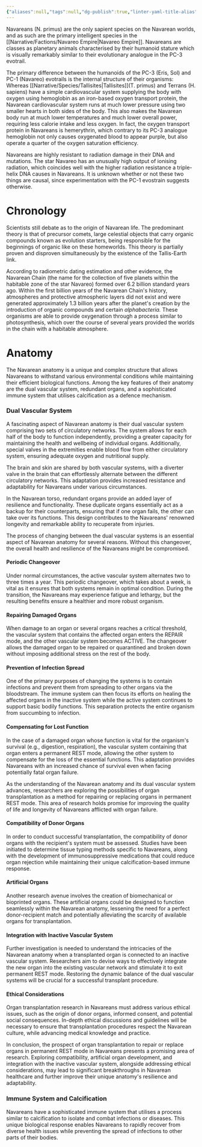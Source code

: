 ```yaml
---
{"aliases":null,"tags":null,"dg-publish":true,"linter-yaml-title-alias":null,"permalink":"/narrative/species/navareans/","dgPassFrontmatter":true}
---
```


Navareans (N. primus) are the only sapient species on the Navarean worlds, and as such are the primary intelligent species in the [[Narrative/Factions/Navareo Empire\|Navareo Empire]]. Navareans are classes as planetary animals characterised by their humanoid stature which is visually remarkably similar to their evolutionary analogue in the PC-3 evotrail.

The primary difference between the humanoids of the PC-3 (Eris, Sol) and PC-1 (Navareo) evotrails is the internal structure of their organisms: Whereas [[Narrative/Species/Tallisites\|Tallisites]](T. primus) and Terrans (H. sapiens) have a simple cardiovascular system supplying the body with oxygen using hemoglobin as an iron-based oxygen transport protein, the Navarean cardiovascular system runs at much lower pressure using two smaller hearts in both sides of the body. This also makes the Navarean body run at much lower temperatures and much lower overall power, requiring less calorie intake and less oxygen. In fact, the oxygen transport protein in Navareans is hemerythrin, which contrary to its PC-3 analogue hemoglobin not only causes oxygenated blood to appear purple, but also operate a quarter of the oxygen saturation efficiency.

Navareans are highly resistant to radiation damage in their DNA and mutations. The star Navareo has an unusually high output of ionising radiation, which coincides well with the higher radiation resistance a triple-helix DNA causes in Navareans. It is unknown whether or not these two things are causal, since experimentation with the PC-1 evostrain suggests otherwise.

# Chronology

Scientists still debate as to the origin of Navarean life. The predominant theory is that of precursor comets, large celestial objects that carry organic compounds known as evolution starters, being responsible for the beginnings of organic like on these homeworlds. This theory is partially proven and disproven simultaneously by the existence of the Tallis-Earth link.

According to radiometric dating estimation and other evidence, the Navarean Chain (the name for the collection of five planets within the habitable zone of the star Navareo) formed over 6.2 billion standard years ago. Within the first billion years of the Navarean Chain's history, atmospheres and protective atmospheric layers did not exist and were generated approximately 1.3 billion years after the planet's creation by the introduction of organic compounds and certain _alphabacteria._ These organisms are able to provide oxygenation through a process similar to photosynthesis, which over the course of several years provided the worlds in the chain with a habitable atmosphere.

# Anatomy

The Navarean anatomy is a unique and complex structure that allows Navareans to withstand various environmental conditions while maintaining their efficient biological functions. Among the key features of their anatomy are the dual vascular system, redundant organs, and a sophisticated immune system that utilises calcification as a defence mechanism.

### Dual Vascular System

A fascinating aspect of Navarean anatomy is their dual vascular system comprising two sets of circulatory networks. The system allows for each half of the body to function independently, providing a greater capacity for maintaining the health and wellbeing of individual organs. Additionally, special valves in the extremities enable blood flow from either circulatory system, ensuring adequate oxygen and nutritional supply.

The brain and skin are shared by both vascular systems, with a diverter valve in the brain that can effortlessly alternate between the different circulatory networks. This adaptation provides increased resistance and adaptability for Navareans under various circumstances.

In the Navarean torso, redundant organs provide an added layer of resilience and functionality. These duplicate organs essentially act as a backup for their counterparts, ensuring that if one organ fails, the other can take over its functions. This design contributes to the Navareans' renowned longevity and remarkable ability to recuperate from injuries.

The process of changing between the dual vascular systems is an essential aspect of Navarean anatomy for several reasons. Without this changeover, the overall health and resilience of the Navareans might be compromised.

#### Periodic Changeover

Under normal circumstances, the active vascular system alternates two to three times a year. This periodic changeover, which takes about a week, is vital as it ensures that both systems remain in optimal condition. During the transition, the Navareans may experience fatigue and lethargy, but the resulting benefits ensure a healthier and more robust organism. 

#### Repairing Damaged Organs

When damage to an organ or several organs reaches a critical threshold, the vascular system that contains the affected organ enters the REPAIR mode, and the other vascular system becomes ACTIVE. The changeover allows the damaged organ to be repaired or quarantined and broken down without imposing additional stress on the rest of the body.

#### Prevention of Infection Spread

One of the primary purposes of changing the systems is to contain infections and prevent them from spreading to other organs via the bloodstream. The immune system can then focus its efforts on healing the affected organs in the inactive system while the active system continues to support basic bodily functions. This separation protects the entire organism from succumbing to infection.

#### Compensating for Lost Function

In the case of a damaged organ whose function is vital for the organism's survival (e.g., digestion, respiration), the vascular system containing that organ enters a permanent REST mode, allowing the other system to compensate for the loss of the essential functions. This adaptation provides Navareans with an increased chance of survival even when facing potentially fatal organ failure.

As the understanding of the Navarean anatomy and its dual vascular system advances, researchers are exploring the possibilities of organ transplantation as a method for repairing or replacing organs in permanent REST mode. This area of research holds promise for improving the quality of life and longevity of Navareans afflicted with organ failure.

#### Compatibility of Donor Organs

In order to conduct successful transplantation, the compatibility of donor organs with the recipient's system must be assessed. Studies have been initiated to determine tissue typing methods specific to Navareans, along with the development of immunosuppressive medications that could reduce organ rejection while maintaining their unique calcification-based immune response.

#### Artificial Organs

Another research avenue involves the creation of biomechanical or bioprinted organs. These artificial organs could be designed to function seamlessly within the Navarean anatomy, lessening the need for a perfect donor-recipient match and potentially alleviating the scarcity of available organs for transplantation.

#### Integration with Inactive Vascular System

Further investigation is needed to understand the intricacies of the Navarean anatomy when a transplanted organ is connected to an inactive vascular system. Researchers aim to devise ways to effectively integrate the new organ into the existing vascular network and stimulate it to exit permanent REST mode. Restoring the dynamic balance of the dual vascular systems will be crucial for a successful transplant procedure.

#### Ethical Considerations

Organ transplantation research in Navareans must address various ethical issues, such as the origin of donor organs, informed consent, and potential social consequences. In-depth ethical discussions and guidelines will be necessary to ensure that transplantation procedures respect the Navarean culture, while advancing medical knowledge and practice.

In conclusion, the prospect of organ transplantation to repair or replace organs in permanent REST mode in Navareans presents a promising area of research. Exploring compatibility, artificial organ development, and integration with the inactive vascular system, alongside addressing ethical considerations, may lead to significant breakthroughs in Navarean healthcare and further improve their unique anatomy's resilience and adaptability.

### Immune System and Calcification

Navareans have a sophisticated immune system that utilises a process similar to calcification to isolate and combat infections or diseases. This unique biological response enables Navareans to rapidly recover from diverse health issues while preventing the spread of infections to other parts of their bodies.